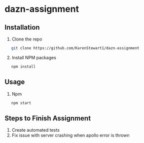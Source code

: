 # dazn-assignment

## Installation

1. Clone the repo

```sh
   git clone https://github.com/KarenStewart1/dazn-assignment
```

2. Install NPM packages

```sh
   npm install
```

## Usage

1. Npm

```sh
   npm start
```

## Steps to Finish Assignment

1. Create automated tests
2. Fix issue with server crashing when apollo error is thrown
